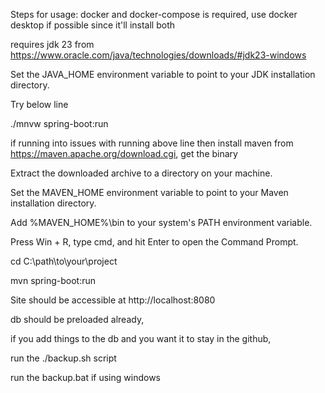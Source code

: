 

Steps for usage:
docker and docker-compose is required, use docker desktop if possible since it'll install both

requires jdk 23 from https://www.oracle.com/java/technologies/downloads/#jdk23-windows 

Set the JAVA_HOME environment variable to point to your JDK installation directory.

Try below line

./mnvw spring-boot:run

if running into issues with running above line then install maven from https://maven.apache.org/download.cgi, get the binary

Extract the downloaded archive to a directory on your machine.

Set the MAVEN_HOME environment variable to point to your Maven installation directory.

Add %MAVEN_HOME%\bin to your system's PATH environment variable.

Press Win + R, type cmd, and hit Enter to open the Command Prompt.

cd C:\path\to\your\project

mvn spring-boot:run

Site should be accessible at http://localhost:8080

db should be preloaded already,

if you add things to the db and you want it to stay in the github,

run the ./backup.sh script

run the backup.bat if using windows
